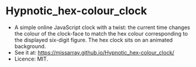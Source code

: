 # Hypnotic_hex-colour_clock
* A simple online JavaScript clock with a twist: the current time changes the colour of the clock-face to match the hex colour corresponding to the displayed six-digit figure. The hex clock sits on an animated background.
* See it at: https://missarray.github.io/Hypnotic_hex-colour_clock/
* Licence: MIT.